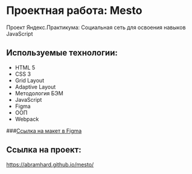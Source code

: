 # Проектная работа: Mesto
Проект Яндекс.Практикума: Социальная сеть для освоения навыков JavaScript

## Используемые технологии:
* HTML 5
* CSS 3
* Grid Layout
* Adaptive Layout
* Методология БЭМ
* JavaScript
* Figma
* ООП
* Webpack

###[Ссылка на макет в Figma](https://www.figma.com/file/2cn9N9jSkmxD84oJik7xL7/JavaScript.-Sprint-4?node-id=0%3A1)

## Ссылка на проект:
https://abramhard.github.io/mesto/
